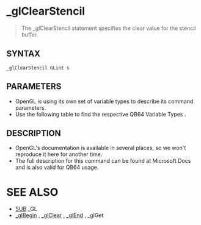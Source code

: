 # _glClearStencil
> The _glClearStencil statement specifies the clear value for the stencil buffer.

## SYNTAX
`_glClearStencil GLint s`

## PARAMETERS
* OpenGL is using its own set of variable types to describe its command parameters.
* Use the following table to find the respective QB64 Variable Types .


## DESCRIPTION
* OpenGL's documentation is available in several places, so we won't reproduce it here for another time.
* The full description for this command can be found at Microsoft Docs and is also valid for QB64 usage.


# SEE ALSO
* [SUB](SUB.md) _GL
* [_glBegin](_glBegin.md) , [_glClear](_glClear.md) , [_glEnd](_glEnd.md) , _glGet

